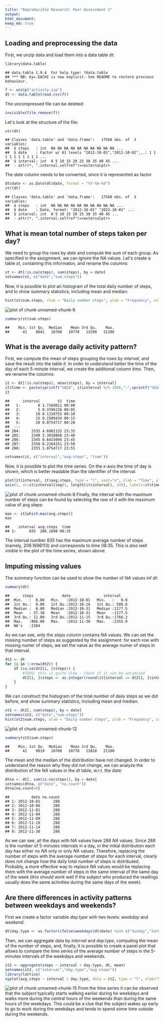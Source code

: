 ```yaml
---
title: "Reproducible Research: Peer Assessment 1"
output: 
html_document:
keep_md: true
---
```



## Loading and preprocessing the data

First, we unzip data and load them into a data table _dt_:

```r
library(data.table)
```

```
## data.table 1.9.4  For help type: ?data.table
## *** NB: by=.EACHI is now explicit. See README to restore previous behaviour.
```

```r
f <- unzip("activity.zip")
dt <- data.table(read.csv(f))
```
The uncompressed file can be deleted:

```r
invisible(file.remove(f))
```
Let's look at the structure of the file:

```r
str(dt)
```

```
## Classes 'data.table' and 'data.frame':	17568 obs. of  3 variables:
##  $ steps   : int  NA NA NA NA NA NA NA NA NA NA ...
##  $ date    : Factor w/ 61 levels "2012-10-01","2012-10-02",..: 1 1 1 1 1 1 1 1 1 1 ...
##  $ interval: int  0 5 10 15 20 25 30 35 40 45 ...
##  - attr(*, ".internal.selfref")=<externalptr>
```
The _date_ column needs to be converted, since it is represented as factor

```r
dt$date <- as.Date(dt$date, format = "%Y-%m-%d")
str(dt)
```

```
## Classes 'data.table' and 'data.frame':	17568 obs. of  3 variables:
##  $ steps   : int  NA NA NA NA NA NA NA NA NA NA ...
##  $ date    : Date, format: "2012-10-01" "2012-10-01" ...
##  $ interval: int  0 5 10 15 20 25 30 35 40 45 ...
##  - attr(*, ".internal.selfref")=<externalptr>
```
## What is mean total number of steps taken per day?

We need to group the rows by _date_ and compute the sum of each group.
As specified in the assignment, we can ignore the _NA_ values. 
Let's create a table _st_, containing this informaton, and rename the columns:

```r
st <- dt[!is.na(steps), sum(steps), by = date]
setnames(st, c("date","sum.steps"))
```
Now, it is possible to plot an histogram of the total daily number of steps, and to show summary statistics, including mean and median:

```r
hist(st$sum.steps, xlab = "Daily number steps", ylab = "Frequency", col = 'red', main = "Distribution of the daily number of steps")
```

![plot of chunk unnamed-chunk-6](figure/unnamed-chunk-6-1.png) 

```r
summary(st$sum.steps)
```

```
##    Min. 1st Qu.  Median    Mean 3rd Qu.    Max. 
##      41    8841   10760   10770   13290   21190
```

## What is the average daily activity pattern?

First, we compute the mean of steps grouping the rows by _interval_, and save the result into the table _it_. 
In order to understand better the time of the day of each 5-minute interval, we create the additional column _time_.
Then, we rename the columns:

```r
it <- dt[!is.na(steps), mean(steps), by = interval]
it$time <- paste(sprintf("%02d", it$interval %/% 100),":",sprintf("%02d", it$interval %% 100),sep="")
it
```

```
##      interval        V1  time
##   1:        0 1.7169811 00:00
##   2:        5 0.3396226 00:05
##   3:       10 0.1320755 00:10
##   4:       15 0.1509434 00:15
##   5:       20 0.0754717 00:20
##  ---                         
## 284:     2335 4.6981132 23:35
## 285:     2340 3.3018868 23:40
## 286:     2345 0.6415094 23:45
## 287:     2350 0.2264151 23:50
## 288:     2355 1.0754717 23:55
```

```r
setnames(it, c("interval","avg.steps", "time"))
```

Now, it is possible to plot the time series. On the x-axis the time of day is shown, which is better readable than the identifier of the interval.

```r
plot(it$interval, it$avg.steps, type = "l", xaxt="n", xlab = "Time", ylab = "Average number of steps")
axis(1, at=it$interval[seq(1, length(it$interval), 24)], labels=it$time[seq(1, length(it$time), 24)])
```

![plot of chunk unnamed-chunk-8](figure/unnamed-chunk-8-1.png) 
Finally, the interval with the maximum number of steps can be found by selecting the row of _it_ with the maximum value of avg.steps:

```r
max <- it[which.max(avg.steps)]
max
```

```
##    interval avg.steps  time
## 1:      835  206.1698 08:35
```
The interval number 835 has the maximum average number of steps (namely, 206.1698113) and corresponds to time 08:35.
This is also well visible in the plot of the time series, shown above.

## Imputing missing values

The _summary_ function can be used to show the number of _NA_ values inf _dt_:

```r
summary(dt)
```

```
##      steps             date               interval     
##  Min.   :  0.00   Min.   :2012-10-01   Min.   :   0.0  
##  1st Qu.:  0.00   1st Qu.:2012-10-16   1st Qu.: 588.8  
##  Median :  0.00   Median :2012-10-31   Median :1177.5  
##  Mean   : 37.38   Mean   :2012-10-31   Mean   :1177.5  
##  3rd Qu.: 12.00   3rd Qu.:2012-11-15   3rd Qu.:1766.2  
##  Max.   :806.00   Max.   :2012-11-30   Max.   :2355.0  
##  NA's   :2304
```

As we can see, only the _steps_ column contains _NA_ values.
We can set the missing number of steps as suggested by the assignment: for each row with missing numer of steps, we set the value as the average numer of steps in that interval.


```r
dt2 <- dt
for (i in 1:nrow(dt2)) {
    if (is.na(dt2[i, ]$steps)) {
        #TODO: this is quite slow - check if it can be optimized
        dt2[i, ]$steps <- as.integer(round(it[interval == dt2[i, ]$interval, ]$avg.steps))
    }
}
```

We can construct the histogram of the total number of daily steps as we did before, and show summary statistics, including mean and median:

```r
st2 <- dt2[, sum(steps), by = date]
setnames(st2, c("date","sum.steps"))
hist(st2$sum.steps, xlab = "Daily number steps", ylab = "Frequency", col = 'red', main = "Distribution of the daily number of steps")
```

![plot of chunk unnamed-chunk-12](figure/unnamed-chunk-12-1.png) 

```r
summary(st2$sum.steps)
```

```
##    Min. 1st Qu.  Median    Mean 3rd Qu.    Max. 
##      41    9819   10760   10770   12810   21190
```

The mean and the median of the distribution have not changed. In order to understand the reason why they did not change, we can analyze the distribution of the _NA_ values in the _dt_ table, w.r.t. the date:


```r
dtna <- dt[, sum(is.na(steps)), by = date]
setnames(dtna, c("date", "na.count"))
dtna[na.count>0]
```

```
##          date na.count
## 1: 2012-10-01      288
## 2: 2012-10-08      288
## 3: 2012-11-01      288
## 4: 2012-11-04      288
## 5: 2012-11-09      288
## 6: 2012-11-10      288
## 7: 2012-11-14      288
## 8: 2012-11-30      288
```

As we can see, all the days with _NA_ values have 288 _NA_ values. Since 288 is the number of 5-minutes intervals in a day, in the initial distribution each day has either no _NA_ only or only _NA_ values. Therefore, replacing the number of steps with the average number of steps for each interval, clearly does not change how the daily total number of steps is distributed.
Probably, a more effective way to replace _NA_ values would be replacing them with the average number of steps in the same interval of the same day of the week (this should work well if the subject who produced the readings usually does the same activities during the same days of the week).

## Are there differences in activity patterns between weekdays and weekends?

First we create a factor variable _day.type_ with two levels: _weekday_ and _weekend_.

```r
dt$day.type <- as.factor(ifelse(weekdays(dt$date) %in% c("Sunday","Saturday"), "weekend", "weekday"))
```

Then, we can aggregate data by _interval_ and _day.type_, computing the mean of the number of steps, and, finally, it is possible to create a panel plot that allows to compare the time series of the average number of steps in the 5-minutes intervals of the weekdays and weekends.


```r
it2 <- aggregate(steps ~ interval + day.type, dt, mean)
setnames(it2, c("interval","day.type","avg.steps"))
library(lattice)
xyplot(avg.steps ~ interval | day.type, data = it2, type = "l", xlab="5-minutes interval", ylab="Average number of steps", layout=c(1,2))
```

![plot of chunk unnamed-chunk-15](figure/unnamed-chunk-15-1.png) 
From the time series it can be observed that the subject typically starts walking earlier during he weekdays and walks more during the central hours of the weekends than during the same hours of the weekdays. This could be a clue that the subject wakes up early to go to work during the weekdays and tends to spend some time outside during the weekends.
